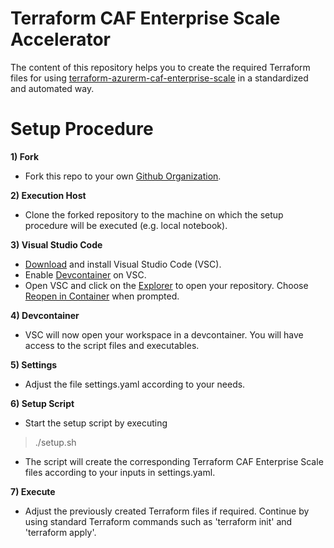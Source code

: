 # Terraform CAF Enterprise Scale Accelerator

The content of this repository helps you to create the required Terraform files for using [terraform-azurerm-caf-enterprise-scale](https://github.com/Azure/terraform-azurerm-caf-enterprise-scale) in a standardized and automated way.

# Setup Procedure

**1) Fork**
- Fork this repo to your own [Github Organization](https://docs.github.com/en/organizations/collaborating-with-groups-in-organizations/about-organizations).

**2) Execution Host**
- Clone the forked repository to the machine on which the setup procedure will be executed (e.g. local notebook).

**3) Visual Studio Code**
- [Download](https://code.visualstudio.com/Download) and install Visual Studio Code (VSC).
- Enable [Devcontainer](https://code.visualstudio.com/docs/devcontainers/tutorial) on VSC.
- Open VSC and click on the [Explorer](https://code.visualstudio.com/docs/getstarted/userinterface#_explorer) to open your repository. Choose [Reopen in Container](https://code.visualstudio.com/docs/devcontainers/create-dev-container#_add-configuration-files-to-a-repository) when prompted.

**4) Devcontainer**
- VSC will now open your workspace in a devcontainer. You will have access to the script files and executables.

**5) Settings**
- Adjust the file settings.yaml according to your needs.

**6) Setup Script**
- Start the setup script by executing
> ./setup.sh
- The script will create the corresponding Terraform CAF Enterprise Scale files according to your inputs in settings.yaml.

**7) Execute**
- Adjust the previously created Terraform files if required. Continue by using standard Terraform commands such as 'terraform init' and 'terraform apply'.